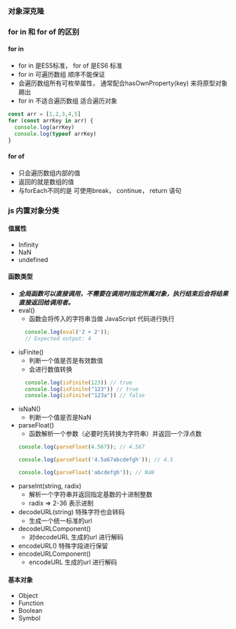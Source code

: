 ### 对象深克隆
### for in 和 for of 的区别
#### for in
+ for in 是ES5标准， for of 是ES6 标准
+ for in 可遍历数组 顺序不能保证
+ 会遍历数组所有可枚举属性， 通常配合hasOwnProperty(key) 来将原型对象踢出
+ for in 不适合遍历数组 适合遍历对象
```js
const arr = [1,2,3,4,5]
for (const arrKey in arr) {
  console.log(arrKey)
  console.log(typeof arrKey)
}
```
#### for of
+ 只会遍历数组内部的值
+ 返回的就是数组的值
+ 与forEach不同的是 可使用break， continue， return 语句

### js 内置对象分类
#### 值属性
+ Infinity
+ NaN
+ undefined
#### 函数类型 
+ _**全局函数可以直接调用，不需要在调用时指定所属对象，执行结束后会将结果直接返回给调用者。**_
+ eval()
  + 函数会将传入的字符串当做 JavaScript 代码进行执行
  ```js
    console.log(eval('2 + 2'));
    // Expected output: 4
  ```
+ isFinite()
  + 判断一个值是否是有效数值
  + 会进行数值转换
  ```js
    console.log(isFinite(123)) // true
    console.log(isFinite("123")) // true
    console.log(isFinite("123a")) // false
  ```
+ isNaN()
  + 判断一个值是否是NaN
+ parseFloat()
  + 函数解析一个参数（必要时先转换为字符串）并返回一个浮点数
  ```js
  console.log(parseFloat(4.567)); // 4.567

  console.log(parseFloat('4.5a67abcdefgh')); // 4.5

  console.log(parseFloat('abcdefgh')); // NaN
  ```
+ parseInt(string, radix)
  + 解析一个字符串并返回指定基数的十进制整数
  + radix => 2-36 表示进制
+ decodeURL(string) 特殊字符也会转码
  + 生成一个统一标准的url
+ decodeURLComponent()
  + 对decodeURL 生成的url 进行解码
+ encodeURL() 特殊字段进行保留
+ encodeURLComponent()
  + encodeURL 生成的url 进行解码

#### 基本对象
+ Object
+ Function
+ Boolean
+ Symbol
